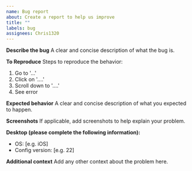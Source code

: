 ```yaml
---
name: Bug report
about: Create a report to help us improve
title: ""
labels: bug
assignees: Chris1320
---
```


**Describe the bug**
A clear and concise description of what the bug is.

**To Reproduce**
Steps to reproduce the behavior:

1. Go to '...'
2. Click on '....'
3. Scroll down to '....'
4. See error

**Expected behavior**
A clear and concise description of what you expected to happen.

**Screenshots**
If applicable, add screenshots to help explain your problem.

**Desktop (please complete the following information):**

- OS: [e.g. iOS]
- Config version: [e.g. 22]

**Additional context**
Add any other context about the problem here.
